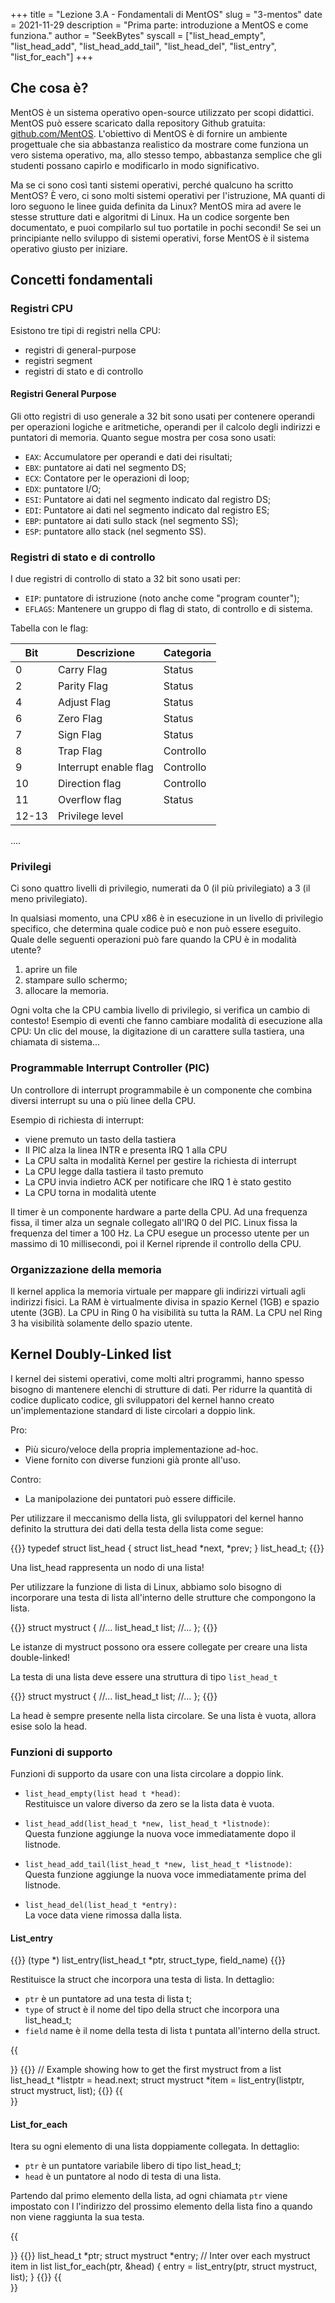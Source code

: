 +++
title = "Lezione 3.A - Fondamentali di MentOS"
slug = "3-mentos"
date = 2021-11-29
description = "Prima parte: introduzione a MentOS e come funziona."
author = "SeekBytes"
syscall = ["list_head_empty", "list_head_add", "list_head_add_tail", "list_head_del", "list_entry", "list_for_each"]
+++

## Che cosa è?

MentOS è un sistema operativo open-source utilizzato per scopi didattici. MentOS può essere scaricato dalla repository Github gratuita: [github.com/MentOS](https://github.com/mentos/). L'obiettivo di MentOS è di fornire un ambiente progettuale che sia abbastanza realistico da mostrare come funziona un vero sistema operativo, ma, allo stesso tempo, abbastanza semplice che gli studenti possano capirlo e modificarlo in modo significativo.

Ma se ci sono così tanti sistemi operativi, perché qualcuno ha scritto MentOS? È vero, ci sono molti sistemi operativi per l'istruzione, MA quanti di loro seguono le linee guida definita da Linux? MentOS mira ad avere le stesse strutture dati e algoritmi di Linux. Ha un codice sorgente ben documentato, e puoi compilarlo sul tuo portatile in pochi secondi! Se sei un principiante nello sviluppo di sistemi operativi, forse MentOS è il sistema operativo giusto per iniziare.

## Concetti fondamentali

### Registri CPU

Esistono tre tipi di registri nella CPU:

* registri di general-purpose
* registri segment
* registri di stato e di controllo

#### Registri General Purpose

Gli otto registri di uso generale a 32 bit sono usati per contenere operandi per operazioni logiche e aritmetiche, operandi per il calcolo degli indirizzi e puntatori di memoria. Quanto segue mostra per cosa sono usati:

* `EAX`: Accumulatore per operandi e dati dei risultati;
* `EBX`: puntatore ai dati nel segmento DS;
* `ECX`: Contatore per le operazioni di loop;
* `EDX`: puntatore I/O;
* `ESI`: Puntatore ai dati nel segmento indicato dal registro DS;
* `EDI`: Puntatore ai dati nel segmento indicato dal registro ES;
* `EBP`: puntatore ai dati sullo stack (nel segmento SS);
* `ESP`: puntatore allo stack (nel segmento SS).

### Registri di stato e di controllo

I due registri di controllo di stato a 32 bit sono usati per:
* `EIP`: puntatore di istruzione (noto anche come "program counter");
* `EFLAGS`: Mantenere un gruppo di flag di stato, di controllo e di sistema.

Tabella con le flag:

Bit | Descrizione | Categoria
-- | -- | --
0 | Carry Flag | Status
2 | Parity Flag | Status
4 | Adjust Flag | Status
6 | Zero Flag | Status
7 | Sign Flag | Status
8 | Trap Flag | Controllo
9 | Interrupt enable flag | Controllo
10 | Direction flag | Controllo
11 | Overflow flag | Status
12-13 | Privilege level
....


### Privilegi

Ci sono quattro livelli di privilegio, numerati da 0 (il più privilegiato) a 3 (il meno privilegiato).

In qualsiasi momento, una CPU x86 è in esecuzione in un livello di privilegio specifico, che determina quale codice può e non può essere eseguito.
Quale delle seguenti operazioni può fare quando la CPU è in modalità utente?

1. aprire un file
2. stampare sullo schermo;
3. allocare la memoria.

Ogni volta che la CPU cambia livello di privilegio, si verifica un cambio di contesto! Esempio di eventi che fanno cambiare modalità di esecuzione alla CPU: Un clic del mouse, la digitazione di un carattere sulla tastiera, una chiamata di sistema...

### Programmable Interrupt Controller (PIC)

Un controllore di interrupt programmabile è un componente che combina diversi interrupt
su una o più linee della CPU.

Esempio di richiesta di interrupt:
* viene premuto un tasto della tastiera
* Il PIC alza la linea INTR e presenta IRQ 1 alla CPU
* La CPU salta in modalità Kernel per gestire la richiesta di interrupt
* La CPU legge dalla tastiera il tasto premuto
* La CPU invia indietro ACK per notificare che IRQ 1 è stato gestito
* La CPU torna in modalità utente

Il timer è un componente hardware a parte della CPU. Ad una frequenza fissa, il timer alza un segnale collegato all'IRQ 0 del PIC. Linux fissa la frequenza del timer a 100 Hz. La CPU esegue un processo utente per un massimo di 10 millisecondi, poi il Kernel riprende il controllo della CPU.

### Organizzazione della memoria

Il kernel applica la memoria virtuale per mappare gli indirizzi virtuali agli indirizzi fisici. La RAM è virtualmente divisa in spazio Kernel (1GB) e spazio utente (3GB). La CPU in Ring 0 ha visibilità su tutta la RAM. La CPU nel Ring 3 ha visibilità solamente dello spazio utente.

## Kernel Doubly-Linked list

I kernel dei sistemi operativi, come molti altri programmi, hanno spesso bisogno di mantenere elenchi di strutture di dati. Per ridurre la quantità di codice duplicato codice, gli sviluppatori del kernel hanno creato un'implementazione standard di liste circolari a doppio link.

Pro:
* Più sicuro/veloce della propria implementazione ad-hoc.
* Viene fornito con diverse funzioni già pronte all'uso.

Contro:
* La manipolazione dei puntatori può essere difficile.

Per utilizzare il meccanismo della lista, gli sviluppatori del kernel hanno definito la struttura dei dati della testa della lista come segue:

{{<highlight c>}}
typedef struct list_head {
	struct list_head *next, *prev;
} list_head_t;
{{</highlight>}}

Una list_head rappresenta un nodo di una lista!

Per utilizzare la funzione di lista di Linux, abbiamo solo bisogno di incorporare una testa di lista all'interno delle strutture che compongono la lista.

{{<highlight c>}}
struct mystruct {
	//...
	list_head_t list;
	//...
};
{{</highlight>}}

Le istanze di mystruct possono ora essere collegate per creare una lista double-linked!

La testa di una lista deve essere una struttura di tipo `list_head_t`

{{<highlight c>}}
struct mystruct {
	//...
	list_head_t list;
	//...
};
{{</highlight>}}

La head è sempre presente nella lista circolare. Se una lista è vuota, allora esise solo la head.

### Funzioni di supporto

Funzioni di supporto da usare con una lista circolare a doppio link.
* `list_head_empty(list head t *head)`:\
Restituisce un valore diverso da zero se la lista data è vuota.

* `list_head_add(list_head_t *new, list_head_t *listnode)`:\
Questa funzione aggiunge la nuova voce immediatamente dopo il listnode.

* `list_head_add_tail(list_head_t *new, list_head_t *listnode)`:\
Questa funzione aggiunge la nuova voce immediatamente prima del listnode.

* `list_head_del(list_head_t *entry):`\
La voce data viene rimossa dalla lista.

#### List_entry

{{<highlight c>}}
(type *) list_entry(list_head_t *ptr, struct_type, field_name)
{{</highlight>}}

Restituisce la struct che incorpora una testa di lista. In dettaglio:
* `ptr` è un puntatore ad una testa di lista t;
* `type` of struct è il nome del tipo della struct che incorpora una list_head_t;
* `field` name è il nome della testa di lista t puntata all'interno della struct.

{{<summary title="Esempio di come utilizzare la list_entry.">}}
{{<highlight c>}}
// Example showing how to get the first mystruct from a list
list_head_t *listptr = head.next;
struct mystruct *item = list_entry(listptr, struct mystruct, list);
{{</highlight>}}
{{</summary>}}

#### List_for_each

Itera su ogni elemento di una lista doppiamente collegata. In dettaglio:
* `ptr` è un puntatore variabile libero di tipo list_head_t;
* `head` è un puntatore al nodo di testa di una lista.

Partendo dal primo elemento della lista, ad ogni chiamata `ptr` viene impostato con l
l'indirizzo del prossimo elemento della lista fino a quando non viene raggiunta la sua testa.

{{<summary title="Esempio di come utilizzare la list_for_each">}}
{{<highlight c>}}
list_head_t *ptr;
struct mystruct *entry;
// Inter over each mystruct item in list
list_for_each(ptr, &head) {
	entry = list_entry(ptr, struct mystruct, list);
}
{{</highlight>}}
{{</summary>}}
